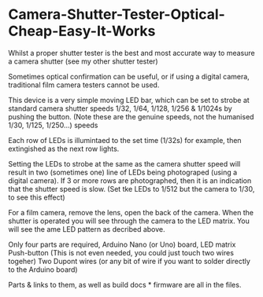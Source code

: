 # Camera-Shutter-Tester-Optical-Cheap-Easy-It-Works

Whilst a proper shutter tester is the best and most accurate way to measure a camera shutter (see my other shutter tester)

Sometimes optical confirmation can be useful, or if using a digital camera, traditional film camera testers cannot be used.

This device is a very simple moving LED bar, which can be set to strobe at standard camera shutter speeds 1/32, 1/64, 1/128, 1/256 & 1/1024s by pushing the button.
(Note these are the genuine speeds, not the humanised 1/30, 1/125, 1/250...) speeds

Each row of LEDs is illumintaed to the set time (1/32s) for example, then extingished as the next row lights.

Setting the LEDs to strobe at the same as the camera shutter speed will result in two (sometimes one) line of LEDs being photograped (using a digital camera). If 3 or more rows are photographed, then it is an indication that the shutter speed is slow. (Set tke LEDs to 1/512 but the camera to 1/30, to see this effect)

For a film camera, remove the lens, open the back of the camera. When the shutter is operated you will see through the camera to the LED matrix. You will see the ame LED pattern as decribed above.

Only four parts are required, 
Arduino Nano (or Uno) board, 
LED matrix
Push-button (This is not even needed, you could just touch two wires togeher)
Two Dupont wires (or any bit of wire if you want to solder directly to the Arduino board)

Parts & links to them, as well as build docs * firmware are all in the files.
